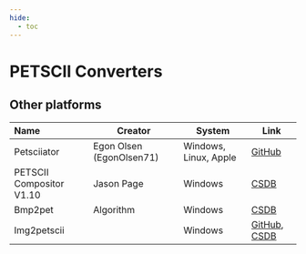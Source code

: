 ```yaml
---
hide:
  - toc
---
```


# PETSCII Converters

## Other platforms
| Name                     | Creator                  | System                | Link                                                                                                                  |
| :----------------------- | ------------------------ | --------------------- | --------------------------------------------------------------------------------------------------------------------- |
| Petsciiator              | Egon Olsen (EgonOlsen71) | Windows, Linux, Apple | [GitHub](https://github.com/EgonOlsen71/petsciiator)                                                                  |
| PETSCII Compositor V1.10 | Jason Page               | Windows               | [CSDB](https://csdb.dk/release/?id=226078)                                                                            |
| Bmp2pet                  | Algorithm                | Windows               | [CSDB](https://csdb.dk/release/?id=123365)                                                                            |
| Img2petscii              |                          | Windows               | [GitHub](https://github.com/micheldebree/c64-tools/tree/main/img2petscii), [CSDB](https://csdb.dk/release/?id=233356) |